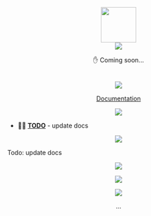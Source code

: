 <p align="center" class="logo-section">
<img src="https://i.ibb.co/NrPh9xP/image.png" height="80" width="80"/>
</br>
<img src="https://halitsever-api.vercel.app/api/repo-title?title=repo_name">

<p align="center">
✋ Coming soon...<br>
<br/>
<br/>
<img src="https://img.shields.io/github/sponsors/halitsever"/>
</p>
<p align="center">
<a align="center" href="#">Documentation</a>
  </p>
</p>

<p align="center">
<img src="https://halitsever-api.vercel.app/api/details"/>
</p>

- 🧑‍💻 [**TODO**](#) - update docs

<p align="center" >
<img src="https://halitsever-api.vercel.app/api/installation"/>
</p>

Todo: update docs

<p align="center" href="https://github.com/halitsever/repo_name/issues">
<img src="https://halitsever-api.vercel.app/api/issue"/>
</p>

<p align="center">
<img src="https://halitsever-api.vercel.app/api/sponsor"/>
</p>

<p align="center">
<img src="https://halitsever-api.vercel.app/api/license"/>
</p>

<p align="center">
  ...
</p>
